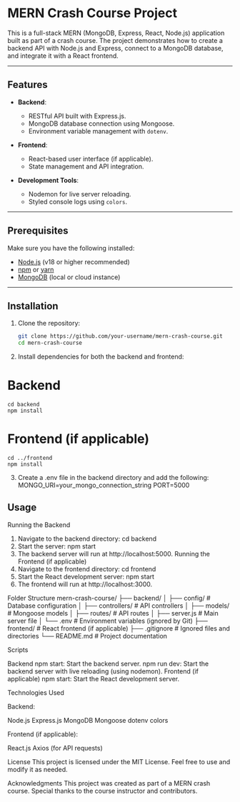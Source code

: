 # MERN Crash Course Project

This is a full-stack MERN (MongoDB, Express, React, Node.js) application built as part of a crash course. The project demonstrates how to create a backend API with Node.js and Express, connect to a MongoDB database, and integrate it with a React frontend.

---

## Features

- **Backend**:

  - RESTful API built with Express.js.
  - MongoDB database connection using Mongoose.
  - Environment variable management with `dotenv`.

- **Frontend**:

  - React-based user interface (if applicable).
  - State management and API integration.

- **Development Tools**:
  - Nodemon for live server reloading.
  - Styled console logs using `colors`.

---

## Prerequisites

Make sure you have the following installed:

- [Node.js](https://nodejs.org/) (v18 or higher recommended)
- [npm](https://www.npmjs.com/) or [yarn](https://yarnpkg.com/)
- [MongoDB](https://www.mongodb.com/) (local or cloud instance)

---

## Installation

1. Clone the repository:

   ```bash
   git clone https://github.com/your-username/mern-crash-course.git
   cd mern-crash-course

   ```

2. Install dependencies for both the backend and frontend:

# Backend

    cd backend
    npm install

# Frontend (if applicable)

    cd ../frontend
    npm install

3. Create a .env file in the backend directory and add the following:
   MONGO_URI=your_mongo_connection_string
   PORT=5000

## Usage

Running the Backend

1. Navigate to the backend directory:
   cd backend
2. Start the server:
   npm start
3. The backend server will run at http://localhost:5000.
   Running the Frontend (if applicable)
4. Navigate to the frontend directory:
   cd frontend
5. Start the React development server:
   npm start
6. The frontend will run at http://localhost:3000.

Folder Structure
mern-crash-course/
├── backend/
│ ├── config/ # Database configuration
│ ├── controllers/ # API controllers
│ ├── models/ # Mongoose models
│ ├── routes/ # API routes
│ ├── server.js # Main server file
│ └── .env # Environment variables (ignored by Git)
├── frontend/ # React frontend (if applicable)
├── .gitignore # Ignored files and directories
└── README.md # Project documentation

Scripts

Backend
npm start: Start the backend server.
npm run dev: Start the backend server with live reloading (using nodemon).
Frontend (if applicable)
npm start: Start the React development server.

Technologies Used

Backend:

Node.js
Express.js
MongoDB
Mongoose
dotenv
colors

Frontend (if applicable):

React.js
Axios (for API requests)

License
This project is licensed under the MIT License. Feel free to use and modify it as needed.

Acknowledgments
This project was created as part of a MERN crash course.
Special thanks to the course instructor and contributors.
